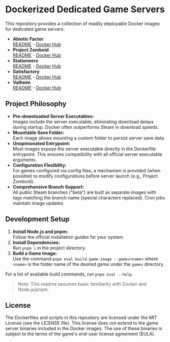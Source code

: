 # Dockerized Dedicated Game Servers

This repository provides a collection of readily deployable Docker images for dedicated game servers.

- **Abiotic Factor**  
  [README](games/abiotic-factor/README.md) -
  [Docker Hub](https://hub.docker.com/r/kevinresol/abiotic-factor-dedicated-server/tags)
- **Project Zomboid**  
  [README](games/project-zomboid/README.md) -
  [Docker Hub](https://hub.docker.com/r/kevinresol/project-zomboid-dedicated-server/tags)
- **Stationeers**  
  [README](games/stationeers/README.md) -
  [Docker Hub](https://hub.docker.com/r/kevinresol/stationeers-dedicated-server/tags)
- **Satisfactory**  
  [README](games/satisfactory/README.md) -
  [Docker Hub](https://hub.docker.com/r/kevinresol/satisfactory-dedicated-server/tags)
- **Valheim**  
  [README](games/valheim/README.md) -
  [Docker Hub](https://hub.docker.com/r/kevinresol/valheim-dedicated-server/tags)

## Project Philosophy

- **Pre-downloaded Server Executables:**  
  Images include the server executable, eliminating download delays during startup. Docker often outperforms Steam in download speeds.
- **Mountable Save Folder:**  
  Each image allows mounting a custom folder to persist server save data.
- **Unopinionated Entrypoint:**  
  Most images expose the server executable directly in the Dockerfile entrypoint. This ensures compatibility with all official server executable arguments.
- **Configuration Flexibility:**  
  For games configured via config files, a mechanism is provided (when possible) to modify configurations before server launch (e.g., Project Zomboid).
- **Comprehensive Branch Support:**  
  All public Steam branches ("beta") are built as separate images with tags matching the branch name (special characters replaced). Cron jobs maintain image updates.

## Development Setup

1. **Install Node.js and pnpm:**  
   Follow the official installation guides for your system.
1. **Install Dependencies:**  
   Run `pnpm i` in the project directory.
1. **Build a Game Image:**  
   Use the command `pnpm eval build-game-image --game=<name>` where `<name>` is the folder name of the desired game under the `games` directory.

For a list of available build commands, run `pnpm eval --help`.

> Note: This readme assumes basic familiarity with Docker and Node.js/pnpm.

## License

The Dockerfiles and scripts in this repository are licensed under the MIT License (see the LICENSE file). This license does not extend to the game server binaries included in the Docker images. The use of these binaries is subject to the terms of the game's end-user license agreement (EULA).
